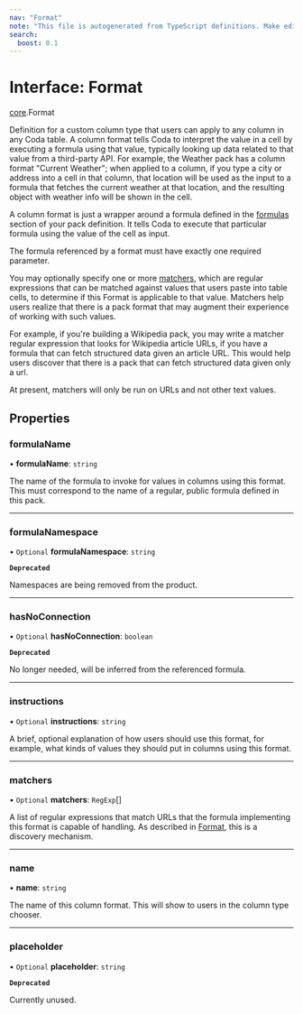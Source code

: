 ```yaml
---
nav: "Format"
note: "This file is autogenerated from TypeScript definitions. Make edits to the comments in the TypeScript file and then run `make docs` to regenerate this file."
search:
  boost: 0.1
---
```

# Interface: Format

[core](../modules/core.md).Format

Definition for a custom column type that users can apply to any column in any Coda table.
A column format tells Coda to interpret the value in a cell by executing a formula
using that value, typically looking up data related to that value from a third-party API.
For example, the Weather pack has a column format "Current Weather"; when applied to a column,
if you type a city or address into a cell in that column, that location will be used as the input
to a formula that fetches the current weather at that location, and the resulting object with
weather info will be shown in the cell.

A column format is just a wrapper around a formula defined in the [formulas](core.PackVersionDefinition.md#formulas) section
of your pack definition. It tells Coda to execute that particular formula using the value
of the cell as input.

The formula referenced by a format must have exactly one required parameter.

You may optionally specify one or more [matchers](core.Format.md#matchers), which are regular expressions
that can be matched against values that users paste into table cells, to determine if
this Format is applicable to that value. Matchers help users realize that there is a pack
format that may augment their experience of working with such values.

For example, if you're building a Wikipedia pack, you may write a matcher regular expression
that looks for Wikipedia article URLs, if you have a formula that can fetch structured data
given an article URL. This would help users discover that there is a pack that can fetch
structured data given only a url.

At present, matchers will only be run on URLs and not other text values.

## Properties

### formulaName

• **formulaName**: `string`

The name of the formula to invoke for values in columns using this format.
This must correspond to the name of a regular, public formula defined in this pack.

___

### formulaNamespace

• `Optional` **formulaNamespace**: `string`

**`Deprecated`**

Namespaces are being removed from the product.

___

### hasNoConnection

• `Optional` **hasNoConnection**: `boolean`

**`Deprecated`**

No longer needed, will be inferred from the referenced formula.

___

### instructions

• `Optional` **instructions**: `string`

A brief, optional explanation of how users should use this format, for example, what kinds
of values they should put in columns using this format.

___

### matchers

• `Optional` **matchers**: `RegExp`[]

A list of regular expressions that match URLs that the formula implementing this format
is capable of handling. As described in [Format](core.Format.md), this is a discovery mechanism.

___

### name

• **name**: `string`

The name of this column format. This will show to users in the column type chooser.

___

### placeholder

• `Optional` **placeholder**: `string`

**`Deprecated`**

Currently unused.
